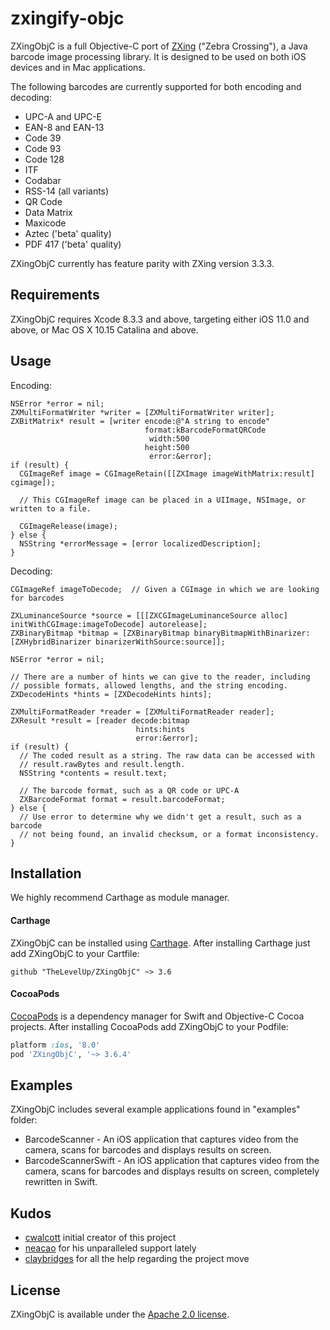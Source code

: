 # zxingify-objc

ZXingObjC is a full Objective-C port of [ZXing](https://github.com/zxing/zxing) ("Zebra Crossing"), a Java barcode image processing library. It is designed to be used on both iOS devices and in Mac applications.

The following barcodes are currently supported for both encoding and decoding:

* UPC-A and UPC-E
* EAN-8 and EAN-13
* Code 39
* Code 93
* Code 128
* ITF
* Codabar
* RSS-14 (all variants)
* QR Code
* Data Matrix
* Maxicode
* Aztec ('beta' quality)
* PDF 417 ('beta' quality)

ZXingObjC currently has feature parity with ZXing version 3.3.3.

## Requirements

ZXingObjC requires Xcode 8.3.3 and above, targeting either iOS 11.0 and above, or Mac OS X 10.15 Catalina and above.

## Usage

Encoding:

```objc
NSError *error = nil;
ZXMultiFormatWriter *writer = [ZXMultiFormatWriter writer];
ZXBitMatrix* result = [writer encode:@"A string to encode"
                              format:kBarcodeFormatQRCode
                               width:500
                              height:500
                               error:&error];
if (result) {
  CGImageRef image = CGImageRetain([[ZXImage imageWithMatrix:result] cgimage]);

  // This CGImageRef image can be placed in a UIImage, NSImage, or written to a file.
  
  CGImageRelease(image);
} else {
  NSString *errorMessage = [error localizedDescription];
}
```

Decoding:

```objc
CGImageRef imageToDecode;  // Given a CGImage in which we are looking for barcodes

ZXLuminanceSource *source = [[[ZXCGImageLuminanceSource alloc] initWithCGImage:imageToDecode] autorelease];
ZXBinaryBitmap *bitmap = [ZXBinaryBitmap binaryBitmapWithBinarizer:[ZXHybridBinarizer binarizerWithSource:source]];

NSError *error = nil;

// There are a number of hints we can give to the reader, including
// possible formats, allowed lengths, and the string encoding.
ZXDecodeHints *hints = [ZXDecodeHints hints];

ZXMultiFormatReader *reader = [ZXMultiFormatReader reader];
ZXResult *result = [reader decode:bitmap
                            hints:hints
                            error:&error];
if (result) {
  // The coded result as a string. The raw data can be accessed with
  // result.rawBytes and result.length.
  NSString *contents = result.text;

  // The barcode format, such as a QR code or UPC-A
  ZXBarcodeFormat format = result.barcodeFormat;
} else {
  // Use error to determine why we didn't get a result, such as a barcode
  // not being found, an invalid checksum, or a format inconsistency.
}
```

## Installation

We highly recommend Carthage as module manager.

#### Carthage

ZXingObjC can be installed using [Carthage](https://github.com/Carthage/Carthage). After installing Carthage just add ZXingObjC to your Cartfile:

```ogdl
github "TheLevelUp/ZXingObjC" ~> 3.6
```

#### CocoaPods

[CocoaPods](http://cocoapods.org) is a dependency manager for Swift and Objective-C Cocoa projects. After installing CocoaPods add ZXingObjC to your Podfile:

```ruby
platform :ios, '8.0'
pod 'ZXingObjC', '~> 3.6.4'
```

## Examples

ZXingObjC includes several example applications found in "examples" folder:

* BarcodeScanner - An iOS application that captures video from the camera, scans for barcodes and displays results on screen.
* BarcodeScannerSwift - An iOS application that captures video from the camera, scans for barcodes and displays results on screen, completely rewritten in Swift.

## Kudos

- [cwalcott](https://github.com/cwalcott) initial creator of this project
- [neacao](https://github.com/neacao) for his unparalleled support lately
- [claybridges](https://github.com/claybridges) for all the help regarding the project move

## License

ZXingObjC is available under the [Apache 2.0 license](http://www.apache.org/licenses/LICENSE-2.0.html).
